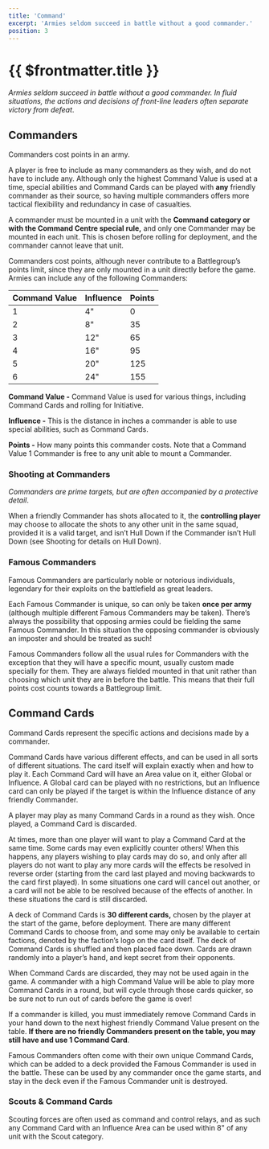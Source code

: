 ```yaml
---
title: 'Command'
excerpt: 'Armies seldom succeed in battle without a good commander.'
position: 3
---
```


# {{ $frontmatter.title }}

_Armies seldom succeed in battle without a good commander. In fluid situations, the actions and decisions of front-line leaders often separate victory from defeat_.

## Commanders

Commanders cost points in an army.

A player is free to include as many commanders as they wish, and do not have to include any. Although only the highest Command Value is used at a time, special abilities and Command Cards can be played with **any** friendly commander as their source, so having multiple commanders offers more tactical flexibility and redundancy in case of casualties.

A commander must be mounted in a unit with the **Command category or with the Command Centre special rule,** and only one Commander may be mounted in each unit. This is chosen before rolling for deployment, and the commander cannot leave that unit.

Commanders cost points, although never contribute to a Battlegroup’s points limit, since they are only mounted in a unit directly before the game. Armies can include any of the following Commanders:

<table>
  <thead>
    <tr>
        <th>Command Value</th>
        <th>Influence</th>
        <th>Points</th>
    </tr>
  </thead>
  <tbody>
    <tr>
      <td>1</td>
      <td>4&quot;</td>
      <td>0</td>
    </tr>
    <tr>
      <td>2</td>
      <td>8&quot;</td>
      <td>35</td>
    </tr>
    <tr>
      <td>3</td>
      <td>12&quot;</td>
      <td>65</td>
    </tr>
    <tr>
      <td>4</td>
      <td>16&quot;</td>
      <td>95</td>
    </tr>
    <tr>
      <td>5</td>
      <td>20&quot;</td>
      <td>125</td>
    </tr>
    <tr>
      <td>6</td>
      <td>24&quot;</td>
      <td>155</td>
    </tr>
  </tbody>
</table>

**Command Value -** Command Value is used for various things, including Command Cards and rolling for Initiative.

**Influence -** This is the distance in inches a commander is able to use special abilities, such as Command Cards.

**Points -** How many points this commander costs. Note that a Command Value 1 Commander is free to any unit able to mount a Commander.

### Shooting at Commanders

_Commanders are prime targets, but are often accompanied by a protective detail_.

When a friendly Commander has shots allocated to it, the **controlling player** may choose to allocate the shots to any other unit in the same squad, provided it is a valid target, and isn’t Hull Down if the Commander isn’t Hull Down (see Shooting for details on Hull Down).

### Famous Commanders

Famous Commanders are particularly noble or notorious individuals, legendary for their exploits on the battlefield as great leaders.

Each Famous Commander is unique, so can only be taken **once per army** (although multiple different Famous Commanders may be taken). There’s always the possibility that opposing armies could be fielding the same Famous Commander. In this situation the opposing commander is obviously an imposter and should be treated as such!

Famous Commanders follow all the usual rules for Commanders with the exception that they will have a specific mount, usually custom made specially for them. They are always fielded mounted in that unit rather than choosing which unit they are in before the battle. This means that their full points cost counts towards a Battlegroup limit.

## Command Cards

Command Cards represent the specific actions and decisions made by a commander.

Command Cards have various different effects, and can be used in all sorts of different situations. The card itself will explain exactly when and how to play it. Each Command Card will have an Area value on it, either Global or Influence. A Global card can be played with no restrictions, but an Influence card can only be played if the target is within the Influence distance of any friendly Commander.

A player may play as many Command Cards in a round as they wish. Once played, a Command Card is discarded.

At times, more than one player will want to play a Command Card at the same time. Some cards may even explicitly counter others! When this happens, any players wishing to play cards may do so, and only after all players do not want to play any more cards will the effects be resolved in reverse order (starting from the card last played and moving backwards to the card first played). In some situations one card will cancel out another, or a card will not be able to be resolved because of the effects of another. In these situations the card is still discarded.

A deck of Command Cards is **30 different cards,** chosen by the player at the start of the game, before deployment. There are many different Command Cards to choose from, and some may only be available to certain factions, denoted by the faction’s logo on the card itself. The deck of Command Cards is shuffled and then placed face down. Cards are drawn randomly into a player’s hand, and kept secret from their opponents.

When Command Cards are discarded, they may not be used again in the game. A commander with a high Command Value will be able to play more Command Cards in a round, but will cycle through those cards quicker, so be sure not to run out of cards before the game is over!

If a commander is killed, you must immediately remove Command Cards in your hand down to the next highest friendly Command Value present on the table. **If there are no friendly Commanders present on the table, you may still have and use 1 Command Card**.

Famous Commanders often come with their own unique Command Cards, which can be added to a deck provided the Famous Commander is used in the battle. These can be used by any commander once the game starts, and stay in the deck even if the Famous Commander unit is destroyed.

### Scouts & Command Cards

Scouting forces are often used as command and control relays, and as such any Command Card with an Influence Area can be used within 8" of any unit with the Scout category.
